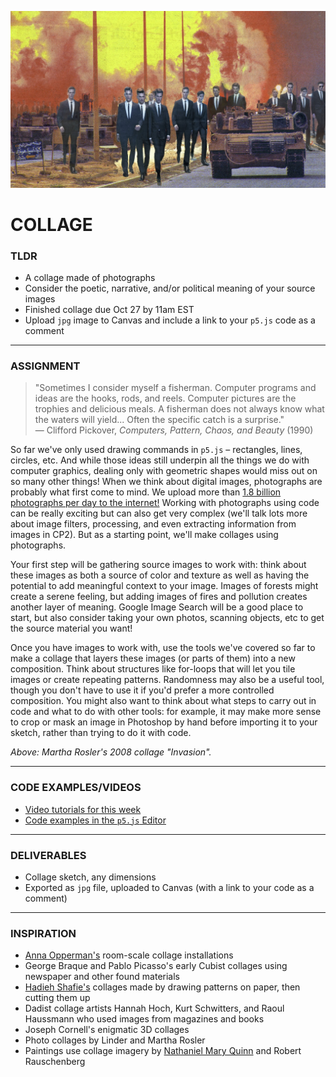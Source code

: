 ![Martha Rosler's 2008 collage "Invasion"](https://raw.githubusercontent.com/jeffThompson/CreativeProgramming1/master/Week06_Collage/Images/MarthaRosler/Invasion-2008.jpg)

# COLLAGE  

### TLDR  
* A collage made of photographs  
* Consider the poetic, narrative, and/or political meaning of your source images  
* Finished collage due Oct 27 by 11am EST  
* Upload `jpg` image to Canvas and include a link to your `p5.js` code as a comment  

***

### ASSIGNMENT  
>"Sometimes I consider myself a fisherman. Computer programs and ideas are the hooks, rods, and reels. Computer pictures are the trophies and delicious meals. A fisherman does not always know what the waters will yield... Often the specific catch is a surprise."  
>— Clifford Pickover, *Computers, Pattern, Chaos, and Beauty* (1990)

So far we've only used drawing commands in `p5.js` – rectangles, lines, circles, etc. And while those ideas still underpin all the things we do with computer graphics, dealing only with geometric shapes would miss out on so many other things! When we think about digital images, photographs are probably what first come to mind. We upload more than [1.8 billion photographs per day to the internet!](https://www.theatlantic.com/technology/archive/2015/11/how-many-photographs-of-you-are-out-there-in-the-world/413389/) Working with photographs using code can be really exciting but can also get very complex (we'll talk lots more about image filters, processing, and even extracting information from images in CP2). But as a starting point, we'll make collages using photographs.

Your first step will be gathering source images to work with: think about these images as both a source of color and texture as well as having the potential to add meaningful context to your image. Images of forests might create a serene feeling, but adding images of fires and pollution creates another layer of meaning. Google Image Search will be a good place to start, but also consider taking your own photos, scanning objects, etc to get the source material you want!

Once you have images to work with, use the tools we've covered so far to make a collage that layers these images (or parts of them) into a new composition. Think about structures like for-loops that will let you tile images or create repeating patterns. Randomness may also be a useful tool, though you don't have to use it if you'd prefer a more controlled composition. You might also want to think about what steps to carry out in code and what to do with other tools: for example, it may make more sense to crop or mask an image in Photoshop by hand before importing it to your sketch, rather than trying to do it with code.

*Above: Martha Rosler's 2008 collage "Invasion".*  

***

### CODE EXAMPLES/VIDEOS  
* [Video tutorials for this week](https://www.youtube.com/playlist?list=PLsGCUnpinsDlrapHXuwccfswRIn7Z3Vm2)  
* [Code examples in the `p5.js` Editor](https://editor.p5js.org/jeffThompson/collections/cxwmrzuLr)  

***

### DELIVERABLES  
* Collage sketch, any dimensions  
* Exported as `jpg` file, uploaded to Canvas (with a link to your code as a comment)  

***

### INSPIRATION  
* [Anna Opperman's](https://www.artnews.com/art-in-america/aia-reviews/anna-oppermann-surreal-still-lifes-perceptions-domestic-sphere-62724) room-scale collage installations  
* George Braque and Pablo Picasso's early Cubist collages using newspaper and other found materials  
* [Hadieh Shafie's](https://www.hadiehshafie.com) collages made by drawing patterns on paper, then cutting them up  
* Dadist collage artists Hannah Hoch, Kurt Schwitters, and Raoul Haussmann who used images from magazines and books  
* Joseph Cornell's enigmatic 3D collages  
* Photo collages by Linder and Martha Rosler  
* Paintings use collage imagery by [Nathaniel Mary Quinn](https://gagosian.com/artists/nathaniel-mary-quinn) and Robert Rauschenberg  

